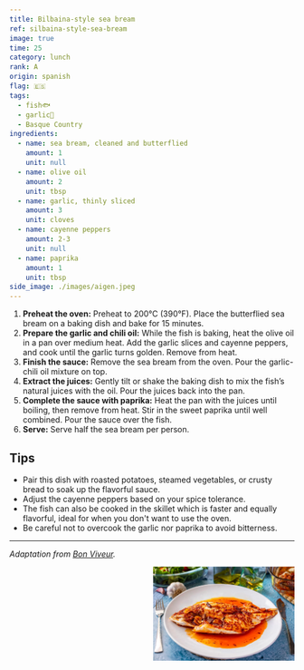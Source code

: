 ```yaml
---
title: Bilbaina-style sea bream
ref: silbaina-style-sea-bream
image: true
time: 25
category: lunch
rank: A
origin: spanish
flag: 🇪🇸
tags:
  - fish🐟
  - garlic🧄
  - Basque Country
ingredients:
  - name: sea bream, cleaned and butterflied
    amount: 1
    unit: null
  - name: olive oil
    amount: 2
    unit: tbsp
  - name: garlic, thinly sliced
    amount: 3
    unit: cloves
  - name: cayenne peppers
    amount: 2-3
    unit: null
  - name: paprika
    amount: 1
    unit: tbsp
side_image: ./images/aigen.jpeg
---
```


1. **Preheat the oven:** Preheat to 200°C (390°F). Place the butterflied sea bream on a baking dish and bake for 15 minutes.
2. **Prepare the garlic and chili oil:** While the fish is baking, heat the olive oil in a pan over medium heat. Add the garlic slices and cayenne peppers, and cook until the garlic turns golden. Remove from heat.
3. **Finish the sauce:** Remove the sea bream from the oven. Pour the garlic-chili oil mixture on top.
4. **Extract the juices:** Gently tilt or shake the baking dish to mix the fish’s natural juices with the oil. Pour the juices back into the pan.
5. **Complete the sauce with paprika:** Heat the pan with the juices until boiling, then remove from heat. Stir in the sweet paprika until well combined. Pour the sauce over the fish.
6. **Serve:** Serve half the sea bream per person.

## Tips
- Pair this dish with roasted potatoes, steamed vegetables, or crusty bread to soak up the flavorful sauce.
- Adjust the cayenne peppers based on your spice tolerance.
- The fish can also be cooked in the skillet which is faster and equally flavorful, ideal for when you don't want to use the oven.
- Be careful not to overcook the garlic nor paprika to avoid bitterness.
  
---

_Adaptation from [Bon Viveur](https://www.bonviveur.es/recetas/dorada-a-la-bilbaina)._

<img src="images/bilbaina_style_sea_bream.png" style="width:250px; float:right;"/>